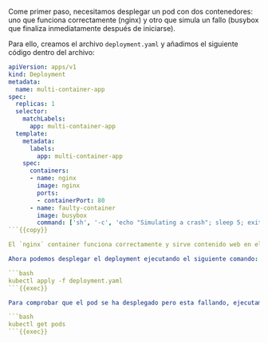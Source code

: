 Come primer paso, necesitamos desplegar un pod con dos contenedores: uno que funciona correctamente (nginx) y otro que simula un fallo (busybox que finaliza inmediatamente después de iniciarse).

Para ello, creamos el archivo `deployment.yaml` y añadimos el siguiente código dentro del archivo:

```yaml
apiVersion: apps/v1
kind: Deployment
metadata:
  name: multi-container-app
spec:
  replicas: 1
  selector:
    matchLabels:
      app: multi-container-app
  template:
    metadata:
      labels:
        app: multi-container-app
    spec:
      containers:
      - name: nginx
        image: nginx
        ports:
        - containerPort: 80
      - name: faulty-container
        image: busybox
        command: ['sh', '-c', 'echo "Simulating a crash"; sleep 5; exit 1']
```{{copy}}

El `nginx` container funciona correctamente y sirve contenido web en el puerto 80. El `faulty-container`, simula un fallo. Ejecuta un comando que imprime un mensaje, espera 5 segundos y luego falla con un código de salida 1.

Ahora podemos desplegar el deployment ejecutando el siguiente comando:

```bash
kubectl apply -f deployment.yaml
```{{exec}}

Para comprobar que el pod se ha desplegado pero esta fallando, ejecutamos el siguiente comando:

```bash
kubectl get pods
```{{exec}}